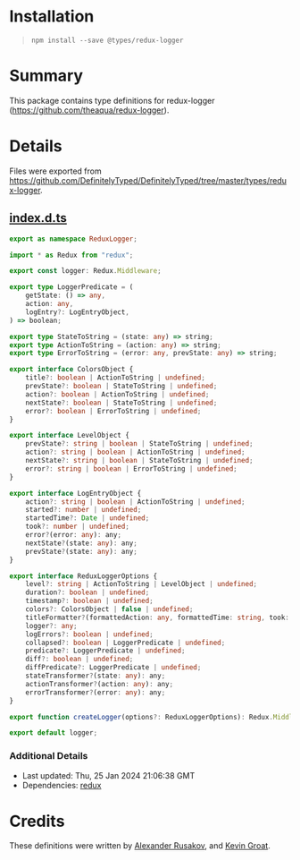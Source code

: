 # Installation
> `npm install --save @types/redux-logger`

# Summary
This package contains type definitions for redux-logger (https://github.com/theaqua/redux-logger).

# Details
Files were exported from https://github.com/DefinitelyTyped/DefinitelyTyped/tree/master/types/redux-logger.
## [index.d.ts](https://github.com/DefinitelyTyped/DefinitelyTyped/tree/master/types/redux-logger/index.d.ts)
````ts
export as namespace ReduxLogger;

import * as Redux from "redux";

export const logger: Redux.Middleware;

export type LoggerPredicate = (
    getState: () => any,
    action: any,
    logEntry?: LogEntryObject,
) => boolean;

export type StateToString = (state: any) => string;
export type ActionToString = (action: any) => string;
export type ErrorToString = (error: any, prevState: any) => string;

export interface ColorsObject {
    title?: boolean | ActionToString | undefined;
    prevState?: boolean | StateToString | undefined;
    action?: boolean | ActionToString | undefined;
    nextState?: boolean | StateToString | undefined;
    error?: boolean | ErrorToString | undefined;
}

export interface LevelObject {
    prevState?: string | boolean | StateToString | undefined;
    action?: string | boolean | ActionToString | undefined;
    nextState?: string | boolean | StateToString | undefined;
    error?: string | boolean | ErrorToString | undefined;
}

export interface LogEntryObject {
    action?: string | boolean | ActionToString | undefined;
    started?: number | undefined;
    startedTime?: Date | undefined;
    took?: number | undefined;
    error?(error: any): any;
    nextState?(state: any): any;
    prevState?(state: any): any;
}

export interface ReduxLoggerOptions {
    level?: string | ActionToString | LevelObject | undefined;
    duration?: boolean | undefined;
    timestamp?: boolean | undefined;
    colors?: ColorsObject | false | undefined;
    titleFormatter?(formattedAction: any, formattedTime: string, took: number): string;
    logger?: any;
    logErrors?: boolean | undefined;
    collapsed?: boolean | LoggerPredicate | undefined;
    predicate?: LoggerPredicate | undefined;
    diff?: boolean | undefined;
    diffPredicate?: LoggerPredicate | undefined;
    stateTransformer?(state: any): any;
    actionTransformer?(action: any): any;
    errorTransformer?(error: any): any;
}

export function createLogger(options?: ReduxLoggerOptions): Redux.Middleware;

export default logger;

````

### Additional Details
 * Last updated: Thu, 25 Jan 2024 21:06:38 GMT
 * Dependencies: [redux](https://npmjs.com/package/redux)

# Credits
These definitions were written by [Alexander Rusakov](https://github.com/arusakov), and [Kevin Groat](https://github.com/kgroat).
